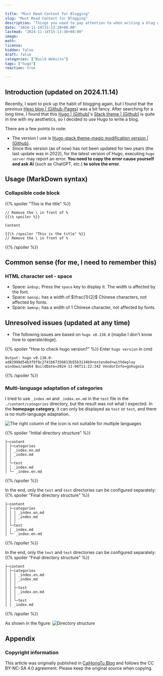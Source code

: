 ```yaml
---

title: "Must Read Content for Blogging"
slug: "Must Read Content for Blogging"
description: "Things you need to pay attention to when writing a blog with Hugo."
date: "2024-11-14T15:13:30+08:00"
lastmod: "2024-11-14T15:13:30+08:00"
image: 
math: 
license: 
hidden: false
draft: false 
categories: ["Build Website"]
tags: ["hugo"]
reaction: true

---
```


## Introduction (updated on 2024.11.14)
Recently, I want to pick up the habit of blogging again, but I found that the previous [Hexo blog | (Github-Pages)](https://rento666.github.io) was a bit fancy. After searching for a long time, I found that this [Hugo | (Github)](https://github.com/gohugoio/hugo)'s [Stack theme | (Github)](https://github.com/CaiJimmy/hugo-theme-stack) is quite in line with my aesthetics, so I decided to use Hugo to write a blog.

There are a few points to note:
* The version I use is [Hugo-stack theme-magic modification version | (Github)](https://github.com/Mantyke/Hugo-stack-theme-mod).
* Since this version (as of now) has not been updated for two years (the last update was in 2022), for the latest version of Hugo, executing `hugo server` may report an error. **You need to copy the error cause yourself and ask AI** (such as ChatGPT, etc.) **to solve the error**.

## Usage (MarkDown syntax)
### Collapsible code block

{{% spoiler "This is the title" %}}
```
// Remove the \ in front of %
{{\% spoiler %}}

Content

{{\% /spoiler "This is the title" %}}
// Remove the \ in front of %
```
{{% /spoiler %}}

## Common sense (for me, I need to remember this)

### HTML character set - space

* Space: `&nbsp;` Press the `space` key to display it. The width is affected by the font.
* Space: `&ensp;` has a width of $\frac{1}{2}$ Chinese characters, not affected by fonts.
* Space: `&emsp;` has a width of 1 Chinese character, not affected by fonts.

## Unresolved issues (updated at any time)

* The following issues are based on `hugo v0.138.0` (maybe I don't know how to operate/doge).

{{% spoiler "How to check hugo version?" %}}
Enter `hugo version` in cmd

```
Output: hugo v0.138.0-ad82998d54b3f9f8c2741b67356813b55b3134b9+extended+withdeploy windows/amd64 BuildDate=2024-11-06T11:22:34Z VendorInfo=gohugoio
```
{{% /spoiler %}}

### Multi-language adaptation of categories

I tried to use `_index.md` and `_index.en.md` in the `test` file in the `./content/categories` directory, but the result was not what I expected. In the **homepage category**, it can only be displayed as `test` or `test`, and there is no multi-language adaptation.

![The right column of the icon is not suitable for multiple languages](https://s2.loli.net/2024/11/14/wJNV8LWTyKCSsom.png)

{{% spoiler "Initial directory structure" %}}
```
├─content
│ ├─categories
│ │ _index.en.md
│ │ _index.md
│ │
│ └─test
│ │ _index.md
│ └─ _index.en.md
```
{{% /spoiler %}}

In the end, only the `test` and `test` directories can be configured separately:
{{% spoiler "Final directory structure" %}}
```
├─content
│ ├─categories
│ │ │ _index.en.md
│ │ │ _index.md
│ │ │
│ └─test
│ │ _index.md
│ └─ _index.en.md
```
{{% /spoiler %}}

In the end, only the `test` and `test` directories can be configured separately:
{{% spoiler "Final directory structure" %}}
```
├─content
│ ├─categories
│ │ │ _index.en.md
│ │ │ _index.md
│ │ │
│ │ ├─test
│ │ │ _index.en.md
│ │ │
│ │ └─test
│ │ _index.md
```
{{% /spoiler %}}

As shown in the figure:
![Directory structure](https://s2.loli.net/2024/11/14/ps4S2Jmn9IbtArC.png)

## Appendix

### Copyright information

This article was originally published in [CaiHongTu Blog](https://caihongtu.asia) and follows the CC BY-NC-SA 4.0 agreement. Please keep the original source when copying.